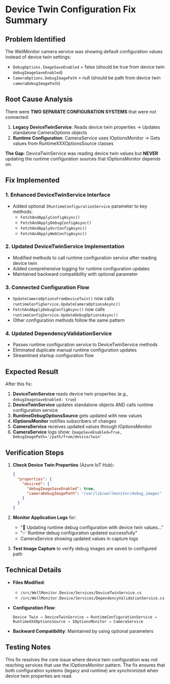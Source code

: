 # Device Twin Configuration Fix Summary

## Problem Identified

The WellMonitor camera service was showing default configuration values instead of device twin settings:
- `DebugOptions.ImageSaveEnabled` = false (should be true from device twin `debugImageSaveEnabled`)  
- `CameraOptions.DebugImagePath` = null (should be path from device twin `cameraDebugImagePath`)

## Root Cause Analysis

There were **TWO SEPARATE CONFIGURATION SYSTEMS** that were not connected:

1. **Legacy DeviceTwinService**: Reads device twin properties → Updates standalone CameraOptions objects
2. **Runtime Configuration**: CameraService uses IOptionsMonitor → Gets values from RuntimeXXXOptionsSource classes

**The Gap**: DeviceTwinService was reading device twin values but **NEVER** updating the runtime configuration sources that IOptionsMonitor depends on.

## Fix Implemented

### 1. Enhanced DeviceTwinService Interface
- Added optional `IRuntimeConfigurationService` parameter to key methods:
  - `FetchAndApplyConfigAsync()`
  - `FetchAndApplyDebugConfigAsync()`
  - `FetchAndApplyOcrConfigAsync()`
  - `FetchAndApplyWebConfigAsync()`

### 2. Updated DeviceTwinService Implementation
- Modified methods to call runtime configuration service after reading device twin
- Added comprehensive logging for runtime configuration updates
- Maintained backward compatibility with optional parameter

### 3. Connected Configuration Flow
- `UpdateCameraOptionsFromDeviceTwin()` now calls `runtimeConfigService.UpdateCameraOptionsAsync()`
- `FetchAndApplyDebugConfigAsync()` now calls `runtimeConfigService.UpdateDebugOptionsAsync()`
- Other configuration methods follow the same pattern

### 4. Updated DependencyValidationService
- Passes runtime configuration service to DeviceTwinService methods
- Eliminated duplicate manual runtime configuration updates
- Streamlined startup configuration flow

## Expected Result

After this fix:
1. **DeviceTwinService** reads device twin properties (e.g., `debugImageSaveEnabled: true`)
2. **DeviceTwinService** updates standalone objects AND calls runtime configuration service
3. **RuntimeDebugOptionsSource** gets updated with new values
4. **IOptionsMonitor<DebugOptions>** notifies subscribers of changes
5. **CameraService** receives updated values through IOptionsMonitor
6. **CameraService** logs show: `ImageSaveEnabled=True, DebugImagePath='/path/from/device/twin'`

## Verification Steps

1. **Check Device Twin Properties** (Azure IoT Hub):
   ```json
   {
     "properties": {
       "desired": {
         "debugImageSaveEnabled": true,
         "cameraDebugImagePath": "/var/lib/wellmonitor/debug_images"
       }
     }
   }
   ```

2. **Monitor Application Logs** for:
   - "🔄 Updating runtime debug configuration with device twin values..."
   - "✅ Runtime debug configuration updated successfully"
   - CameraService showing updated values in capture logs

3. **Test Image Capture** to verify debug images are saved to configured path

## Technical Details

- **Files Modified**:
  - `/src/WellMonitor.Device/Services/DeviceTwinService.cs`
  - `/src/WellMonitor.Device/Services/DependencyValidationService.cs`

- **Configuration Flow**:
  ```
  Device Twin → DeviceTwinService → RuntimeConfigurationService → RuntimeXXXOptionsSource → IOptionsMonitor → CameraService
  ```

- **Backward Compatibility**: Maintained by using optional parameters

## Testing Notes

This fix resolves the core issue where device twin configuration was not reaching services that use the IOptionsMonitor pattern. The fix ensures that both configuration systems (legacy and runtime) are synchronized when device twin properties are read.
